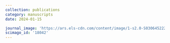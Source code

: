 ```yaml
---
collection: publications
category: manuscripts
date: 2024-01-15

journal_image: 'https://ars.els-cdn.com/content/image/1-s2.0-S0306452225X0021X-cov200h.gif'
scimago_id: '18042'
---
```

